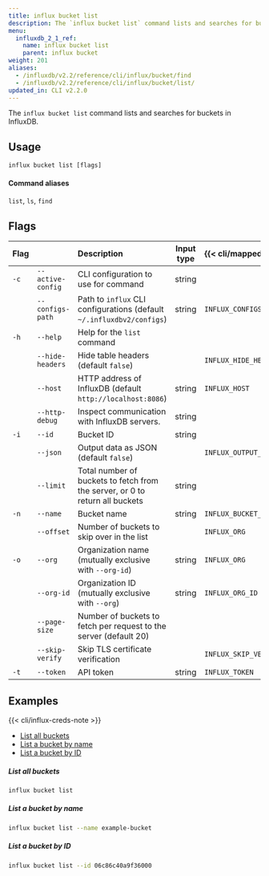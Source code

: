 ```yaml
---
title: influx bucket list
description: The `influx bucket list` command lists and searches for buckets in InfluxDB.
menu:
  influxdb_2_1_ref:
    name: influx bucket list
    parent: influx bucket
weight: 201
aliases:
  - /influxdb/v2.2/reference/cli/influx/bucket/find
  - /influxdb/v2.2/reference/cli/influx/bucket/list/
updated_in: CLI v2.2.0
---
```


The `influx bucket list` command lists and searches for buckets in InfluxDB.

## Usage
```
influx bucket list [flags]
```

#### Command aliases
`list`, `ls`, `find`

## Flags
| Flag |                   | Description                                                                  | Input type | {{< cli/mapped >}}    |
| :--- | :---------------- | :--------------------------------------------------------------------------- | :--------: | :-------------------- |
| `-c` | `--active-config` | CLI configuration to use for command                                         |   string   |                       |
|      | `--configs-path`  | Path to `influx` CLI configurations (default `~/.influxdbv2/configs`)        |   string   | `INFLUX_CONFIGS_PATH` |
| `-h` | `--help`          | Help for the `list` command                                                  |            |                       |
|      | `--hide-headers`  | Hide table headers (default `false`)                                         |            | `INFLUX_HIDE_HEADERS` |
|      | `--host`          | HTTP address of InfluxDB (default `http://localhost:8086`)                   |   string   | `INFLUX_HOST`         |
|      | `--http-debug`    | Inspect communication with InfluxDB servers.                                 |   string   |                       |
| `-i` | `--id`            | Bucket ID                                                                    |   string   |                       |
|      | `--json`          | Output data as JSON (default `false`)                                        |            | `INFLUX_OUTPUT_JSON`  |
|      | `--limit`         | Total number of buckets to fetch from the server, or 0 to return all buckets |   string   |                       |
| `-n` | `--name`          | Bucket name                                                                  |   string   | `INFLUX_BUCKET_NAME`  |
|      | `--offset`        | Number of buckets to skip over in the list                                   |            | `INFLUX_ORG`          |
| `-o` | `--org`           | Organization name (mutually exclusive with `--org-id`)                       |   string   | `INFLUX_ORG`          |
|      | `--org-id`        | Organization ID (mutually exclusive with `--org`)                            |   string   | `INFLUX_ORG_ID`       |
|      | `--page-size`     | Number of buckets to fetch per request to the server (default 20)            |            |                       |
|      | `--skip-verify`   | Skip TLS certificate verification                                            |            | `INFLUX_SKIP_VERIFY`  |
| `-t` | `--token`         | API token                                                                    |   string   | `INFLUX_TOKEN`        |

## Examples

{{< cli/influx-creds-note >}}

- [List all buckets](#list-all-buckets)
- [List a bucket by name](#list-a-bucket-by-name)
- [List a bucket by ID](#list-a-bucket-by-id)

##### List all buckets
```sh
influx bucket list
```

##### List a bucket by name
```sh
influx bucket list --name example-bucket
```

##### List a bucket by ID
```sh
influx bucket list --id 06c86c40a9f36000
```
